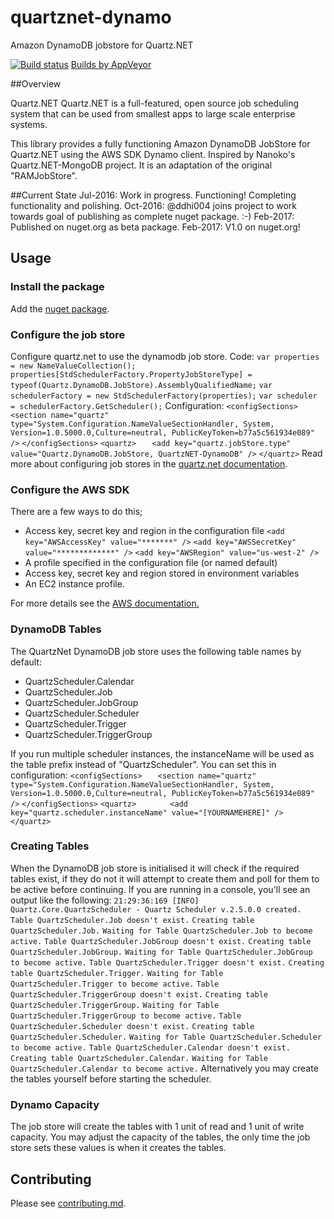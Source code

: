 # quartznet-dynamo
Amazon DynamoDB jobstore for Quartz.NET

[![Build status](https://ci.appveyor.com/api/projects/status/mgrgaj6ox3yhmrgg?svg=true)](https://ci.appveyor.com/project/lukeryannetnz/quartznet-dynamodb) [Builds by AppVeyor](https://ci.appveyor.com/project/lukeryannetnz/quartznet-dynamodb)

##Overview

Quartz.NET Quartz.NET is a full-featured, open source job scheduling system that can be used from smallest apps to large scale enterprise systems.

This library provides a fully functioning Amazon DynamoDB JobStore for Quartz.NET using the AWS SDK Dynamo client. Inspired by Nanoko's Quartz.NET-MongoDB project. It is an adaptation of the original "RAMJobStore".

##Current State
Jul-2016: Work in progress. Functioning! Completing functionality and polishing.
Oct-2016: @ddhi004 joins project to work towards goal of publishing as complete nuget package. :-)
Feb-2017: Published on nuget.org as beta package.
Feb-2017: V1.0 on nuget.org!

## Usage

### Install the package
Add the [nuget package](http://www.nuget.org/packages/QuartzNet-DynamoDB/).

### Configure the job store
Configure quartz.net to use the dynamodb job store. 
Code:
`var properties = new NameValueCollection();`
`properties[StdSchedulerFactory.PropertyJobStoreType] = typeof(Quartz.DynamoDB.JobStore).AssemblyQualifiedName;`
`var schedulerFactory = new StdSchedulerFactory(properties);`
`var scheduler = schedulerFactory.GetScheduler();`
Configuration: 
`<configSections>`
`	<section name="quartz" type="System.Configuration.NameValueSectionHandler, System, Version=1.0.5000.0,Culture=neutral, PublicKeyToken=b77a5c561934e089" />`
`</configSections>`
`<quartz>`
`	<add key="quartz.jobStore.type" value="Quartz.DynamoDB.JobStore, QuartzNET-DynamoDB" />`
`</quartz>`
Read more about configuring job stores in the [quartz.net documentation](https://www.quartz-scheduler.net/documentation/quartz-2.x/tutorial/job-stores.html).

### Configure the AWS SDK
There are a few ways to do this;
* Access key, secret key and region in the configuration file
`<add key="AWSAccessKey" value="*******" />`
`<add key="AWSSecretKey" value="*************" />`
`<add key="AWSRegion" value="us-west-2" />`
* A profile specified in the configuration file (or named default)
* Access key, secret key and region stored in environment variables
* An EC2 instance profile.

For more details see the [AWS documentation.](http://docs.aws.amazon.com/sdk-for-net/v2/developer-guide/net-dg-config-creds.html)

### DynamoDB Tables
The QuartzNet DynamoDB job store uses the following table names by default:
* QuartzScheduler.Calendar
* QuartzScheduler.Job
* QuartzScheduler.JobGroup
* QuartzScheduler.Scheduler
* QuartzScheduler.Trigger
* QuartzScheduler.TriggerGroup

If you run multiple scheduler instances, the instanceName will be used as the table prefix instead of "QuartzScheduler". You can set this in configuration:
`<configSections>`
`	<section name="quartz" type="System.Configuration.NameValueSectionHandler, System, Version=1.0.5000.0,Culture=neutral, PublicKeyToken=b77a5c561934e089" />`
`</configSections>`
`<quartz>`
`		<add key="quartz.scheduler.instanceName" value="[YOURNAMEHERE]" />`
`</quartz>`

### Creating Tables
When the DynamoDB job store is initialised it will check if the required tables exist, if they do not it will attempt to create them and poll for them to be active before continuing. If you are running in a console, you'll see an output like the following:
`21:29:36:169 [INFO]  Quartz.Core.QuartzScheduler - Quartz Scheduler v.2.5.0.0 created.`
`Table QuartzScheduler.Job doesn't exist.`
`Creating table QuartzScheduler.Job.`
`Waiting for Table QuartzScheduler.Job to become active.`
`Table QuartzScheduler.JobGroup doesn't exist.`
`Creating table QuartzScheduler.JobGroup.`
`Waiting for Table QuartzScheduler.JobGroup to become active.`
`Table QuartzScheduler.Trigger doesn't exist.`
`Creating table QuartzScheduler.Trigger.`
`Waiting for Table QuartzScheduler.Trigger to become active.`
`Table QuartzScheduler.TriggerGroup doesn't exist.`
`Creating table QuartzScheduler.TriggerGroup.`
`Waiting for Table QuartzScheduler.TriggerGroup to become active.`
`Table QuartzScheduler.Scheduler doesn't exist.`
`Creating table QuartzScheduler.Scheduler.`
`Waiting for Table QuartzScheduler.Scheduler to become active.`
`Table QuartzScheduler.Calendar doesn't exist.`
`Creating table QuartzScheduler.Calendar.`
`Waiting for Table QuartzScheduler.Calendar to become active.`
Alternatively you may create the tables yourself before starting the scheduler.

### Dynamo Capacity
The job store will create the tables with 1 unit of read and 1 unit of write capacity.
You may adjust the capacity of the tables, the only time the job store sets these values is when it creates the tables. 

## Contributing

Please see [contributing.md](/CONTRIBUTING.md).